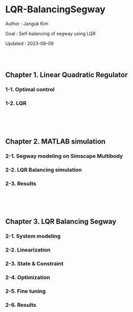 # LQR-BalancingSegway
Author   : Janguk Kim

Goal    : Self-balancing of segway using LQR

Updated : 2023-08-09


<br/><br/>

## Chapter 1. Linear Quadratic Regulator
### 1-1. Optimal control

### 1-2. LQR


<br/><br/><br/>
## Chapter 2. MATLAB simulation
### 2-1. Segway modeling on Simscape Multibody

### 2-2. LQR Balancing simulation

### 2-3. Results


<br/><br/><br/>
## Chapter 3. LQR Balancing Segway
### 2-1. System modeling

### 2-2. Linearization

### 2-3. State & Constraint

### 2-4. Optimization

### 2-5. Fine tuning

### 2-6. Results

